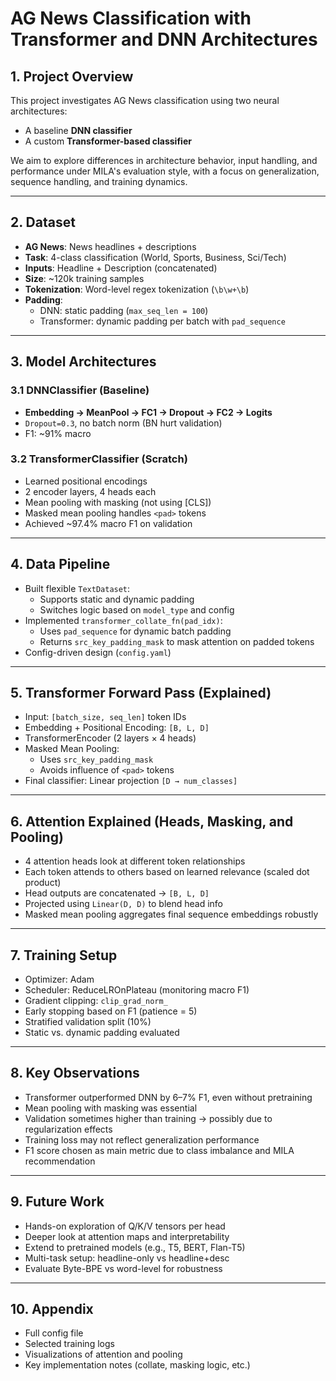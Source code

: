 
# AG News Classification with Transformer and DNN Architectures

## 1. Project Overview

This project investigates AG News classification using two neural architectures:
- A baseline **DNN classifier**
- A custom **Transformer-based classifier**

We aim to explore differences in architecture behavior, input handling, and performance under MILA's evaluation style, with a focus on generalization, sequence handling, and training dynamics.

---

## 2. Dataset

- **AG News**: News headlines + descriptions
- **Task**: 4-class classification (World, Sports, Business, Sci/Tech)
- **Inputs**: Headline + Description (concatenated)
- **Size**: ~120k training samples
- **Tokenization**: Word-level regex tokenization (`\b\w+\b`)
- **Padding**:
  - DNN: static padding (`max_seq_len = 100`)
  - Transformer: dynamic padding per batch with `pad_sequence`

---

## 3. Model Architectures

### 3.1 DNNClassifier (Baseline)
- **Embedding → MeanPool → FC1 → Dropout → FC2 → Logits**
- `Dropout=0.3`, no batch norm (BN hurt validation)
- F1: ~91% macro

### 3.2 TransformerClassifier (Scratch)
- Learned positional encodings
- 2 encoder layers, 4 heads each
- Mean pooling with masking (not using [CLS])
- Masked mean pooling handles `<pad>` tokens
- Achieved ~97.4% macro F1 on validation

---

## 4. Data Pipeline

- Built flexible `TextDataset`:
  - Supports static and dynamic padding
  - Switches logic based on `model_type` and config
- Implemented `transformer_collate_fn(pad_idx)`:
  - Uses `pad_sequence` for dynamic batch padding
  - Returns `src_key_padding_mask` to mask attention on padded tokens
- Config-driven design (`config.yaml`)

---

## 5. Transformer Forward Pass (Explained)

- Input: `[batch_size, seq_len]` token IDs
- Embedding + Positional Encoding: `[B, L, D]`
- TransformerEncoder (2 layers × 4 heads)
- Masked Mean Pooling:
  - Uses `src_key_padding_mask`
  - Avoids influence of `<pad>` tokens
- Final classifier: Linear projection `[D → num_classes]`

---

## 6. Attention Explained (Heads, Masking, and Pooling)

- 4 attention heads look at different token relationships
- Each token attends to others based on learned relevance (scaled dot product)
- Head outputs are concatenated → `[B, L, D]`
- Projected using `Linear(D, D)` to blend head info
- Masked mean pooling aggregates final sequence embeddings robustly

---

## 7. Training Setup

- Optimizer: Adam
- Scheduler: ReduceLROnPlateau (monitoring macro F1)
- Gradient clipping: `clip_grad_norm_`
- Early stopping based on F1 (patience = 5)
- Stratified validation split (10%)
- Static vs. dynamic padding evaluated

---

## 8. Key Observations

- Transformer outperformed DNN by 6–7% F1, even without pretraining
- Mean pooling with masking was essential
- Validation sometimes higher than training → possibly due to regularization effects
- Training loss may not reflect generalization performance
- F1 score chosen as main metric due to class imbalance and MILA recommendation

---

## 9. Future Work

- Hands-on exploration of Q/K/V tensors per head
- Deeper look at attention maps and interpretability
- Extend to pretrained models (e.g., T5, BERT, Flan-T5)
- Multi-task setup: headline-only vs headline+desc
- Evaluate Byte-BPE vs word-level for robustness

---

## 10. Appendix

- Full config file
- Selected training logs
- Visualizations of attention and pooling
- Key implementation notes (collate, masking logic, etc.)


